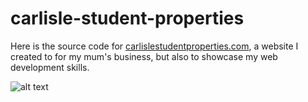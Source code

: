 # carlisle-student-properties

Here is the source code for [carlislestudentproperties.com](https://www.carlislestudentproperties.com), a website I created to for my mum's business, but also to showcase my web development skills.

![alt text](https://carlislestudentproperties.co.uk/favicon.ico "Carlisle Student Properties Website Logo")